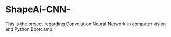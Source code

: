 # ShapeAi-CNN-
This is the project regarding Convolution Neural Network in computer vision and Python Bootcamp.
